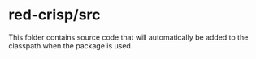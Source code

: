# red-crisp/src

This folder contains source code that will automatically be added to the classpath when
the package is used.
